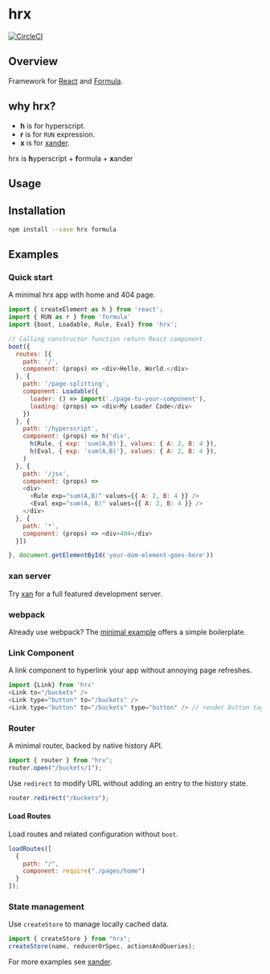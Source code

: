 # hrx

[![CircleCI](https://circleci.com/gh/FormBucket/hrx.svg?style=svg)](https://circleci.com/gh/FormBucket/hrx)

## Overview

Framework for [React](https://github.com/facebook/react) and [Formula](https://github.com/FormBucket/formula).

## why hrx?

* **h** is for hyperscript.
* **r** is for `RUN` expression.
* **x** is for [xander](https://github.com/FormBucket/xander).

hrx is **h**yperscript + **f**ormula + **x**ander

## Usage

## Installation

```sh
npm install --save hrx formula
```

## Examples

### Quick start

A minimal hrx app with home and 404 page.

```js
import { createElement as h } from 'react';
import { RUN as r } from 'formula'
import {boot, Loadable, Rule, Eval} from 'hrx';

// Calling constructor function return React component.
boot({
  routes: [{
    path: '/',
    component: (props) => <div>Hello, World.</div>
  }, {
    path: '/page-splitting',
    component: Loadable({
      loader: () => import('./page-to-your-component'),
      loading: (props) => <div>My Loader Code</div>
    })
  }, {
    path: '/hyperscript',
    component: (props) => h('div',
      h(Rule, { exp: 'sum(A,B)'}, values: { A: 2, B: 4 }),
      h(Eval, { exp: 'sum(A,B)'}, values: { A: 2, B: 4 }),
    )
  }, {
    path: '/jsx',
    component: (props) =>
    <div>
      <Rule exp="sum(A,B)" values={{ A: 2, B: 4 }} />
      <Eval exp="sum(A, B)" values={{ A: 2, B: 4 }} />
    </div>
  }, {
    path: '*',
    component: (props) => <div>404</div>
  }])

}, document.getElementById('your-dom-element-goes-here'))
```

### xan server

Try [xan](https://github.com/FormBucket/xan) for a full featured development server.

### webpack

Already use webpack? The [minimal example](./examples/minimal) offers a simple boilerplate.

### Link Component

A link component to hyperlink your app without annoying page refreshes.

```js
import {Link} from 'hrx'
<Link to="/buckets" />
<Link type="button" to="/buckets" />
<Link type="button" to="/buckets" type="button" /> // render button tag instead of a
```

### Router

A minimal router, backed by native history API.

```js
import { router } from "hrx";
router.open("/buckets/1");
```

Use `redirect` to modify URL without adding an entry to the history state.

```js
router.redirect("/buckets");
```

#### Load Routes

Load routes and related configuration without `boot`.

```js
loadRoutes([
  {
    path: "/",
    component: require("./pages/home")
  }
]);
```

### State management

Use `createStore` to manage locally cached data.

```js
import { createStore } from "hrx";
createStore(name, reducerOrSpec, actionsAndQueries);
```

For more examples see [xander](https://github.com/FormBucket/xander).
